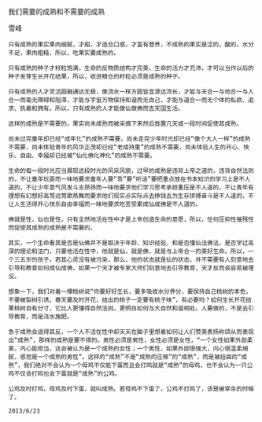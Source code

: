 我们需要的成熟和不需要的成熟

雪峰


    只有成熟的果实果肉细腻，才甜，才适合口感，才富有营养，不成熟的果实是涩的，酸的，水分不足，果肉粗糙，所以，吃果实要成熟的。

    只有成熟的种子才籽粒饱满，生命的反物质结构才完美，生命的活力才充沛，才可以当作以后的种子发芽生长开花结果，所以，收进粮仓的籽粒必须是成熟的种子。

    只有成熟的人才灵活圆融通达无极，像流水一样方圆皆宜源远流长，才能与天合一与地合一与人合一而毫无障碍和阻滞，才能与宇宙万物保持和谐而无自己，才能与道合一而无个体的私欲、追求、执着和拥有。所以，只有成熟的人才能做仙做佛而去天国生活。

    这样的成熟是不需要的，果实尚未成熟而被采摘下来然后放置几天或一段时间促使其成熟。

    尚未过完童年却已经“成年化”的成熟不需要，尚未走完少年时光却已经“像个大人一样”的成熟不需要，尚未体验青年的风华正茂却已经“老成持重”的成熟不需要，尚未体验人生的开心、快乐、自由、幸福却已经被“仙化佛化神化”的成熟不需要。

    生命的每一段时光应当展现这段时光的风采风貌，过早的成熟是违背上帝之道的，违背自然法则的，不让童年玩耍而一味地要求童年人要“乖”要“听话”要把重点放在书本知识的学习上是不人道的，不让少年意气风发斗志昂扬而一味地要求他们学习思考承担重压是不人道的，不让青年有理想有幻想好高骛远莺歌燕舞而要求他们现实点实际点去挣钱去为生存拼搏奋斗是不人道的，不让人生活得开心快乐自由幸福而一味地要求吃苦受累成仙成佛是不人道的。

    佛就是性，仙也是性，只有全然地活在性中才是上帝创造生命的意愿，所以，任何压抑性摧残性而促使其成熟的成熟是不需要的。

    其实，一个生命看其是否是仙佛并不是取决于年龄、知识经验、和是否懂仙法佛法，是否学过高深的理论和法门，只要他活在性中，他就是仙，就是佛，就是与上帝合一的美好生命。所以，一个三五岁的孩子，若其心灵没有被污染，那么，他的状态就是仙的状态，并不需要有人刻意地去引导和教育如何成仙成佛，如果一个天才被专家大师们刻意地去引导教育，天才反而会容易被埋没。

    想象一下，我们对着一棵桃树说“你要好好生长，要多吸收水分养分，要保持自己桃树的本色，不要被梨树引诱，春天要及时开花，结出的桃子一定要有桃子味”，有必要吗？如何生长开花结果桃树自有分寸，它比人更懂得自然法则，更明白如何与大自然和谐相处。人要做的，不是去引导教育，而是浇水施肥。

    急于成熟会适得其反，一个人不活在性中却天天在脑子里想着如何让人们赞美表扬称颂从而表现出“成熟”，那样的成熟是要不得的。男性必须是男性，女性必须是女性，“一个女性如果外部柔美，内心能担当，这会被认为是一个成熟的女性；一个男性，如果外部很强大，内心很温柔细腻，感觉是一个成熟的男性”。这样的“成熟”不是“成熟的庄稼”的“成熟”，而是被扭曲的“成熟”，我们绝对不会认为一个母鸡不仅能下蛋而且会打鸣就是“成熟”的母鸡，也不会认为一只公鸡不仅会打鸣也会下蛋就是“成熟”的公鸡。

    公鸡及时打鸣，母鸡及时下蛋，就叫成熟。若母鸡不下蛋了，公鸡不打鸣了，该是被宰杀的时候了。

    2013/6/23



